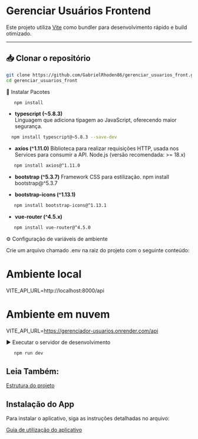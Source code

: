 # Gerenciar Usuários Frontend

Este projeto utiliza [Vite](https://vitejs.dev/) como bundler para desenvolvimento rápido e build otimizado.  

---
## 📥 Clonar o repositório

```bash
git clone https://github.com/GabrielRhoden86/gerenciar_usuarios_front.git
cd gerenciar_usuarios_front
```
🚀 Instalar Pacotes

```bash
   npm install
```
- **typescript (~5.8.3)**  
  Linguagem que adiciona tipagem ao JavaScript, oferecendo maior segurança.  
  
```bash
  npm install typescript@~5.8.3 --save-dev
```

- **axios (^1.11.0)**
    Biblioteca para realizar requisições HTTP, usada nos Services para consumir a API.
    Node.js
    (versão recomendada: >= 18.x)
  
```bash
   npm install axios@^1.11.0
```
- **bootstrap (^5.3.7)**
   Framework CSS para estilização.
   npm install bootstrap@^5.3.7

- **bootstrap-icons (^1.13.1)** 
```bash
   npm install bootstrap-icons@^1.13.1
```

- **vue-router (^4.5.x)**
```bash
   npm install vue-router@^4.5.0
```

⚙️ Configuração de variáveis de ambiente

Crie um arquivo chamado .env na raiz do projeto com o seguinte conteúdo:

# Ambiente local
VITE_API_URL=http://localhost:8000/api

# Ambiente em nuvem
VITE_API_URL=https://gerenciador-usuarios.onrender.com/api

▶️ Executar o servidor de desenvolvimento

```bash
   npm run dev
```

## Leia Também: 

[Estrutura do projeto ](ESTRUTURA.md)

## Instalação do App
Para instalar o aplicativo, siga as instruções detalhadas no arquivo:

[Guia de utilização do aplicativo](README.md)